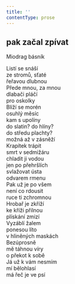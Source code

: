 ```yaml
---
title: ''
contentType: prose
---
```


## pak začal zpívat  
Miodrag básník

Listí se snáší  
ze stromů, sťaté  
řeřavou dlubnou  
Přede mnou, za mnou  
dlabači pláčí  
pro oskolky  
Blíží se morén  
osuhlý měsíc  
kam s upolíny  
do slatin? do hlíny?  
do středu plachty?  
možná až v zásněží  
Krapítek trápit  
smrt v sedmižáru  
chladit ji vodou  
jen po přehršlích  
svlažovat ústa  
odvarem rmenu  
Pak už je po všem  
není co rdousit  
ruce ti zchromnou  
Hrobař je zkříží  
ke kříži přilnou  
plískání zmizí  
Vyzáblí žalem  
ponesou líto  
v hliněných maskách  
Bezúprosně  
mě táhnou víry  
o překot k sobě  
Já už k vám nesmím  
mí bělohlasí  
má řeč je ve psí
